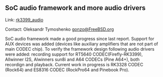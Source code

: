 ## SoC audio framework and more audio drivers ##

Link:	 [rk3399_audio](https://github.com/gonzoua/freebsd/tree/rk3399_audio)

Contact: Oleksandr Tymoshenko <gonzo@FreeBSD.org>

SoC audio framework made a good progress since last report. Support for AUX devices was
added (devices like auxiliary amplifiers that are not part of main CODEC chip). To verify
the framework design following audio drivers were added: recording support for RT5640 CODEC(Firefly-RK3399),
Allwinner I2S, Alwinners sun8i and A64 CODECs (Pine A64+), both recordign and playback. Current work in progress
is RK3328 CODEC (Rock64) and ES8316 CODEC (RockPro64 and Pinebook Pro).
